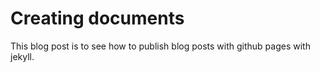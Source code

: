 # Creating documents

This blog post is to see how to publish blog posts with github pages with jekyll.
